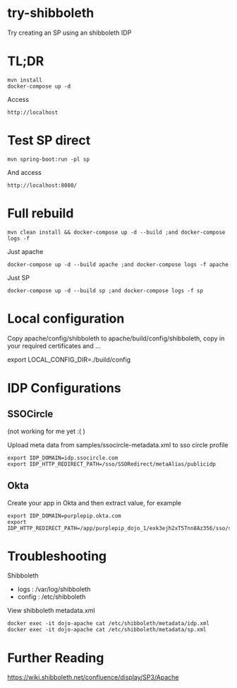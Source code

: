 # try-shibboleth

Try creating an SP using an shibboleth IDP

# TL;DR

    mvn install
    docker-compose up -d

Access

    http://localhost

# Test SP direct

    mvn spring-boot:run -pl sp

And access

    http://localhost:8080/

# Full rebuild

    mvn clean install && docker-compose up -d --build ;and docker-compose logs -f

Just apache

    docker-compose up -d --build apache ;and docker-compose logs -f apache

Just SP

    docker-compose up -d --build sp ;and docker-compose logs -f sp

# Local configuration

Copy apache/config/shibboleth to apache/build/config/shibboleth, copy in your required certificates and ...

  export LOCAL_CONFIG_DIR=./build/config

# IDP Configurations

## SSOCircle

(not working for me yet :( )

Upload meta data from samples/ssocircle-metadata.xml to sso circle profile

```
export IDP_DOMAIN=idp.ssocircle.com
export IDP_HTTP_REDIRECT_PATH=/sso/SSORedirect/metaAlias/publicidp
```

## Okta

Create your app in Okta and then extract value, for example

```
export IDP_DOMAIN=purplepip.okta.com
export IDP_HTTP_REDIRECT_PATH=/app/purplepip_dojo_1/exk3ejh2xT5Tnn8Az356/sso/saml
```


# Troubleshooting

Shibboleth
* logs : /var/log/shibboleth
* config : /etc/shibboleth

View shibboleth metadata.xml

    docker exec -it dojo-apache cat /etc/shibboleth/metadata/idp.xml
    docker exec -it dojo-apache cat /etc/shibboleth/metadata/sp.xml

# Further Reading

https://wiki.shibboleth.net/confluence/display/SP3/Apache

